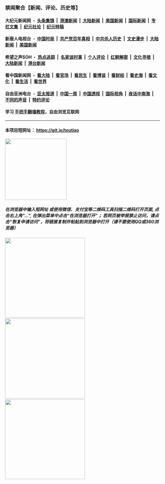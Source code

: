 ### 禁闻聚合【新闻、评论、历史等】

#### 大纪元新闻网 &nbsp;-&nbsp; [头条集锦](indexes/E头条集锦.md?t=02150811) &nbsp;|&nbsp; [港澳新闻](indexes/E港澳新闻.md?t=02150811)  &nbsp;|&nbsp; [大陆新闻](indexes/E大陆新闻.md?t=02150811) &nbsp;|&nbsp; [美国新闻](indexes/E美国新闻.md?t=02150811) &nbsp;|&nbsp; [国际新闻](indexes/E国际新闻.md?t=02150811) &nbsp;|&nbsp; [专栏文集](indexes/E专栏文集.md?t=02150811) &nbsp;|&nbsp; [纪元社论](indexes/E纪元社论.md?t=02150811) &nbsp;|&nbsp; [纪元特稿](indexes/E纪元特稿.md?t=02150811) 

#### 新唐人电视台 &nbsp;-&nbsp; [中国时局](indexes/N中国时局.md?t=02150811) &nbsp;|&nbsp; [共产党百年真相](indexes/N共产党百年真相.md?t=02150811) &nbsp;|&nbsp; [中共杀人历史](indexes/N中共杀人历史.md?t=02150811) &nbsp;|&nbsp; [文史漫步](indexes/N文史漫步.md?t=02150811) &nbsp;|&nbsp; [大陆新闻](indexes/N大陆新闻.md?t=02150811) &nbsp;|&nbsp; [美国新闻](indexes/N美国新闻.md?t=02150811)

#### 希望之声SOH &nbsp;-&nbsp; [热点追踪](indexes/H热点追踪.md?t=02150811) &nbsp;|&nbsp; [名家谈时事](indexes/H名家谈时事.md?t=02150811) &nbsp;|&nbsp; [个人评论](indexes/H个人评论.md?t=02150811)  &nbsp;|&nbsp; [红朝解密](indexes/H红朝解密.md?t=02150811) &nbsp;|&nbsp; [文化寻根](indexes/H文化寻根.md?t=02150811) &nbsp;|&nbsp; [大陆新闻](indexes/H大陆新闻.md?t=02150811) &nbsp;|&nbsp; [港台新闻](indexes/H港台新闻.md?t=02150811)

#### 看中国新闻网 &nbsp;-&nbsp; [看大陆](indexes/S看大陆.md?t=02150811) &nbsp;|&nbsp; [看官场](indexes/S看官场.md?t=02150811) &nbsp;|&nbsp; [看民生](indexes/S看民生.md?t=02150811)  &nbsp;|&nbsp; [看博谈](indexes/S看博谈.md?t=02150811) &nbsp;|&nbsp; [看财经](indexes/S看财经.md?t=02150811) &nbsp;|&nbsp; [看史海](indexes/S看史海.md?t=02150811) &nbsp;|&nbsp; [看文化](indexes/S看文化.md?t=02150811) &nbsp;|&nbsp; [看生活](indexes/S看生活.md?t=02150811) &nbsp;|&nbsp; [看世界](indexes/S看世界.md?t=02150811)

#### 自由亚洲电台 &nbsp;-&nbsp; [亚太报道](indexes/R亚太报道.md?t=02150811) &nbsp;|&nbsp; [中国一周](indexes/R中国一周.md?t=02150811) &nbsp;|&nbsp; [中国透视](indexes/R中国透视.md?t=02150811)  &nbsp;|&nbsp; [国际视角](indexes/R国际视角.md?t=02150811) &nbsp;|&nbsp; [夜话中南海](indexes/R夜话中南海.md?t=02150811) &nbsp;|&nbsp; [不同的声音](indexes/R不同的声音.md?t=02150811) &nbsp;|&nbsp; [特约评论](indexes/R特约评论.md?t=02150811)

#### 学习 [手把手翻墙教程](https://github.com/gfw-breaker/guides/wiki)，自由浏览互联网

----

#### 本项目短网址： https://git.io/toutiao
<img src="https://raw.githubusercontent.com/gfw-breaker/banned-news/master/scripts/img/qr.png" width="200px"/>  

##### 在浏览器中输入短网址 或使用微信、支付宝等二维码工具扫描二维码打开页面, 点击右上角"...", 在弹出菜单中点击“在浏览器打开”； 若网页被举报禁止访问，请点击“恢复申请访问”，将链接复制并粘贴到浏览器中打开（请不要使用QQ或360浏览器）

<img src="https://raw.githubusercontent.com/gfw-breaker/banned-news/master/scripts/img/1.png" width="260px"/> &nbsp; <img src="https://raw.githubusercontent.com/gfw-breaker/banned-news/master/scripts/img/2.png" width="260px"/> &nbsp; <img src="https://raw.githubusercontent.com/gfw-breaker/banned-news/master/scripts/img/3.png" width="260px"/>
